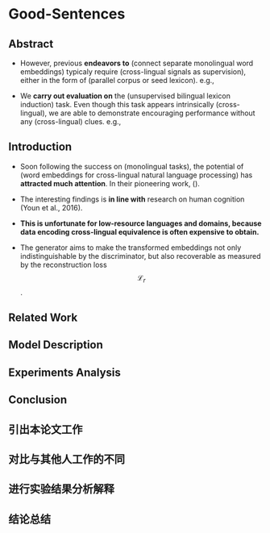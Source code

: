 # Good-Sentences

## Abstract

- However, previous **endeavors to** (connect separate monolingual word embeddings) typicaly require (cross-lingual signals as supervision), either in the form of (parallel corpus or seed lexicon).
  e.g., 
 
- We **carry out evaluation on** the (unsupervised bilingual lexicon induction) task. Even though this task appears intrinsically (cross-lingual), we are able to demonstrate encouraging performance without any (cross-lingual) clues.
  e.g., 

## Introduction

- Soon following the success on (monolingual tasks), the potential of (word embeddings for cross-lingual natural language processing) has **attracted much attention**. In their pioneering work, (). 

- The interesting findings is **in line with** research on human cognition (Youn et al., 2016).

- **This is unfortunate for low-resource languages and domains, because data encoding cross-lingual equivalence is often expensive to obtain.**

- The generator aims to make the transformed embeddings not only indistinguishable by the discriminator, but also recoverable as measured by the reconstruction loss $$ \mathcal{L}_{r} $$.

## Related Work

## Model Description

## Experiments Analysis

## Conclusion

## 引出本论文工作

## 对比与其他人工作的不同

## 进行实验结果分析解释

## 结论总结

